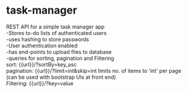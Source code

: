 # task-manager
REST API for a simple task manager app <br>
-Stores to-do lists of authenticated users <br>
-uses hashing to store passwords<br>
-User authentication enabled<br>
-has end-points to upload files to database<br>
-queries for sorting, pagination and Filtering <br> 
    sort:  {{url}}/?sortBy=key_asc<br>
    pagination: {{url}}/?limit=int&skip=int   limits no. of items to 'int' per page (can be used with bootstrap UIs at front end)<br>
    Filtering: {{url}}/?key=value<br>
